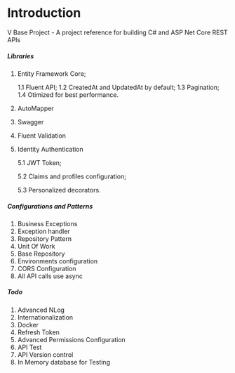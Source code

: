 # Introduction 
V Base Project - A project reference for building C# and ASP Net Core REST APIs

##### Libraries

1.	Entity Framework Core;

	1.1	Fluent API;
	1.2	CreatedAt and UpdatedAt by default;
	1.3 Pagination;
	1.4 Otimized for best performance.

2.  AutoMapper
3.  Swagger
4.  Fluent Validation
5.  Identity Authentication

	5.1	JWT Token;

	5.2 Claims and profiles configuration;

	5.3	Personalized decorators.

##### Configurations and Patterns

1.  Business Exceptions
2.  Exception handler
3.  Repository Pattern
4.  Unit Of Work
5.  Base Repository
6.  Environments configuration
7.	CORS Configuration
8.	All API calls use async


##### Todo 
1.  Advanced NLog
2.  Internationalization
4.  Docker
5.  Refresh Token
6.	Advanced Permissions Configuration
7.	API Test
8.	API Version control
9.	In Memory database for Testing


